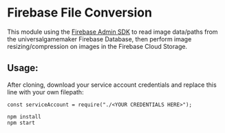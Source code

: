 # Firebase File Conversion

This module using the [Firebase Admin SDK](https://firebase.google.com/docs/reference/admin/) to read image data/paths from the universalgamemaker Firebase Database, then perform image resizing/compression on images in the Firebase Cloud Storage.

## Usage:
After cloning, download your service account credentials and replace this line with your own filepath:

```
const serviceAccount = require("./<YOUR CREDENTIALS HERE>");

```  

```
npm install
npm start
```
